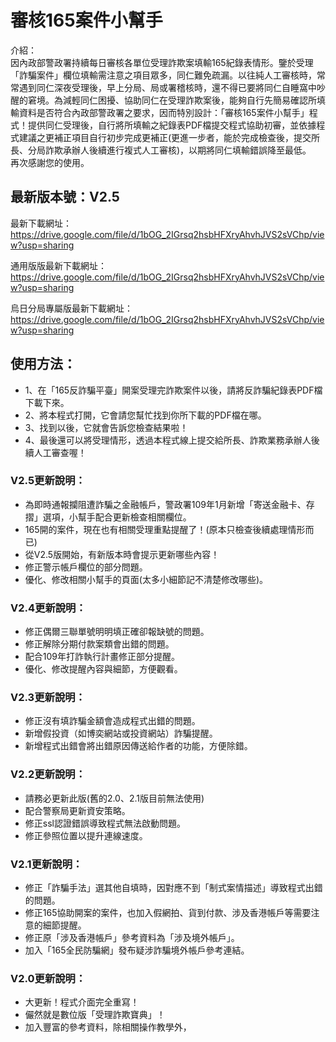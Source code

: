 # 審核165案件小幫手


介紹：<br>
因內政部警政署持續每日審核各單位受理詐欺案填輸165紀錄表情形。鑒於受理「詐騙案件」欄位填輸需注意之項目眾多，同仁難免疏漏。以往純人工審核時，常常遇到同仁深夜受理後，早上分局、局或署稽核時，還不得已要將同仁自睡窩中吵醒的窘境。為減輕同仁困擾、協助同仁在受理詐欺案後，能夠自行先簡易確認所填輸資料是否符合內政部警政署之要求，因而特別設計：「審核165案件小幫手」程式！提供同仁受理後，自行將所填輸之紀錄表PDF檔提交程式協助初審，並依據程式建議之更補正項目自行初步完成更補正(更進一步者，能於完成檢查後，提交所長、分局詐欺承辦人後續進行複式人工審核)，以期將同仁填輸錯誤降至最低。<br>
再次感謝您的使用。<br>

## 最新版本號：V2.5<br>

最新下載網址：https://drive.google.com/file/d/1bOG_2IGrsq2hsbHFXryAhvhJVS2sVChp/view?usp=sharing <br>

通用版版最新下載網址：https://drive.google.com/file/d/1bOG_2IGrsq2hsbHFXryAhvhJVS2sVChp/view?usp=sharing <br>

烏日分局專屬版最新下載網址：https://drive.google.com/file/d/1bOG_2IGrsq2hsbHFXryAhvhJVS2sVChp/view?usp=sharing <br>

## 使用方法：<br>

* 1、在「165反詐騙平臺」開案受理完詐欺案件以後，請將反詐騙紀錄表PDF檔下載下來。<br>
* 2、將本程式打開，它會請您幫忙找到你所下載的PDF檔在哪。<br>
* 3、找到以後，它就會告訴您檢查結果啦！<br>
* 4、最後還可以將受理情形，透過本程式線上提交給所長、詐欺業務承辦人後續人工審查喔！<br>

### V2.5更新說明：
* 為即時通報攔阻遭詐騙之金融帳戶，警政署109年1月新增「寄送金融卡、存摺」選項，小幫手配合更新檢查相關欄位。
* 165開的案件，現在也有相關受理重點提醒了！(原本只檢查後續處理情形而已)
* 從V2.5版開始，有新版本時會提示更新哪些內容！
* 修正警示帳戶欄位的部分問題。
* 優化、修改相關小幫手的頁面(太多小細節記不清楚修改哪些)。

### V2.4更新說明：
* 修正偶爾三聯單號明明填正確卻報缺號的問題。
* 修正解除分期付款案類會出錯的問題。
* 配合109年打詐執行計畫修正部分提醒。
* 優化、修改提醒內容與細節，方便觀看。

### V2.3更新說明：
* 修正沒有填詐騙金額會造成程式出錯的問題。
* 新增假投資（如博奕網站或投資網站）詐騙提醒。
* 新增程式出錯會將出錯原因傳送給作者的功能，方便除錯。

### V2.2更新說明：
* 請務必更新此版(舊的2.0、2.1版目前無法使用)
* 配合警察局更新資安策略。
* 修正ssl認證錯誤導致程式無法啟動問題。
* 修正參照位置以提升連線速度。

### V2.1更新說明：
* 修正「詐騙手法」選其他自填時，因對應不到「制式案情描述」導致程式出錯的問題。
* 修正165協助開案的案件，也加入假網拍、貨到付款、涉及香港帳戶等需要注意的細節提醒。
* 修正原「涉及香港帳戶」參考資料為「涉及境外帳戶」。
* 加入「165全民防騙網」發布疑涉詐騙境外帳戶參考連結。

### V2.0更新說明：
* 大更新！程式介面完全重寫！
* 儼然就是數位版「受理詐欺寶典」！
* 加入豐富的參考資料，除相關操作教學外，
